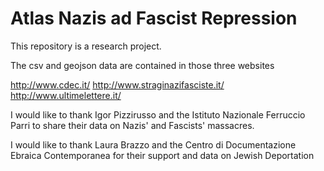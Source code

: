 # Atlas Nazis ad Fascist Repression

This repository is a research project.

The csv and geojson data are contained in those three websites

http://www.cdec.it/
http://www.straginazifasciste.it/
http://www.ultimelettere.it/

I would like to thank Igor Pizzirusso and the Istituto Nazionale Ferruccio Parri to share their data on Nazis' and Fascists' massacres.

I would like to thank Laura Brazzo and the Centro di Documentazione Ebraica Contemporanea for their support and data on Jewish Deportation

